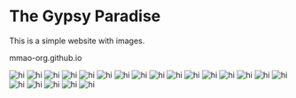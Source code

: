 # The Gypsy Paradise
This is a simple website with images.

<!--
Comment out
-->

<a src="mmao-org.github.io">mmao-org.github.io</a>

<img src="IMG_0692.jpeg" alt="hi" class="inline"/>

<img src="photos/DSCN1263.jpeg" alt="hi" class="inline"/>
<img src="photos/DSCN1275.jpeg" alt="hi" class="inline"/>

<img src="IMG_0428.jpeg" alt="hi" class="inline"/>

<img src="photos/DSCN1224.jpeg" alt="hi" class="inline"/>
<img src="photos/DSCN1225.jpeg" alt="hi" class="inline"/>
<img src="photos/DSCN1216.jpeg" alt="hi" class="inline"/>
<img src="photos/DSCN1234.jpeg" alt="hi" class="inline"/>
<img src="photos/DSCN1238.jpeg" alt="hi" class="inline"/>
<img src="photos/DSCN1241.jpeg" alt="hi" class="inline"/>



<img src="photos/IMG_0434.jpeg" alt="hi" class="inline"/>
<img src="photos/IMG_0435.jpeg" alt="hi" class="inline"/>
<img src="photos/IMG_0441.jpeg" alt="hi" class="inline"/>
<img src="photos/IMG_0443.jpeg" alt="hi" class="inline"/>
<img src="photos/IMG_0447.jpeg" alt="hi" class="inline"/>
<img src="photos/IMG_0449.jpeg" alt="hi" class="inline"/>
<img src="photos/IMG_0453.jpeg" alt="hi" class="inline"/>
<img src="photos/IMG_0456.jpeg" alt="hi" class="inline"/>
<img src="photos/IMG_0458.jpeg" alt="hi" class="inline"/>
<img src="photos/IMG_0460.jpeg" alt="hi" class="inline"/>
<img src="photos/IMG_0461.jpeg" alt="hi" class="inline"/>

<!--
Comment out
<img src="photos/IMG_0463.jpeg" alt="hi" class="inline"/>
<img src="photos/IMG_0465.jpeg" alt="hi" class="inline"/>
-->
